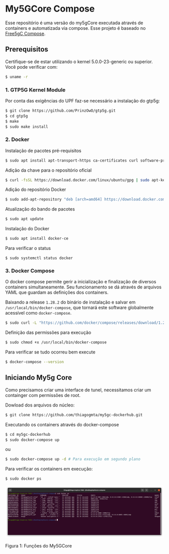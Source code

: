 # My5GCore Compose

Esse repositório é uma versão do my5gCore executada através de containers e automatizada via compose. Esse projeto é baseado no [Free5gC Compose](https://github.com/free5gc/free5gc-compose).



## Prerequisitos

Certifique-se de estar utilizando o kernel 5.0.0-23-generic ou superior. Você pode verificar com:

```bash
$ uname -r
```

### 1. GTP5G Kernel Module

Por conta das exigências do UPF faz-se necessário a instalação do gtp5g:

```bash
$ git clone https://github.com/PrinzOwO/gtp5g.git
$ cd gtp5g
$ make
$ sudo make install
```

### 2. Docker

Instalação de pacotes pré-requisitos

```bash
$ sudo apt install apt-transport-https ca-certificates curl software-properties-common
```

Adição da chave para o repositório oficial

```bash
$ curl -fsSL https://download.docker.com/linux/ubuntu/gpg | sudo apt-key add -
```

Adição do repositório Docker

```bash
$ sudo add-apt-repository "deb [arch=amd64] https://download.docker.com/linux/ubuntu focal stable"
```

Atualização do bando de pacotes

```bash
$ sudo apt update
```

Instalação do Docker

```bash
$ sudo apt install docker-ce
```

Para verificar o status

```
$ sudo systemctl status docker
```

### 3. Docker Compose

O docker compose permite gerir a inicialização e finalização de diversos containers simultaneamente. Seu funcionamento se dá através de arquivos YAML que guardam as definições dos containers.

Baixando a release `1.28.2` do binário de instalação e salvar em `/usr/local/bin/docker-compose`, que tornará este software globalmente acessível como `docker-compose`.

```bash
$ sudo curl -L "https://github.com/docker/compose/releases/download/1.28.2/docker-compose-$(uname -s)-$(uname -m)" -o /usr/local/bin/docker-compose
```

Definição das permissões para execução

```bash
$ sudo chmod +x /usr/local/bin/docker-compose
```

Para verificar se tudo ocorreu bem execute

```bash
$ docker-compose --version
```



## Iniciando My5g Core

Como precisamos criar uma interface de tunel, necessitamos criar um containger com permissões de root.

Dowload dos arquivos do núcleo:

```bash
$ git clone https://github.com/thiagogmta/my5gc-dockerhub.git
```

Executando os containers através do docker-compose

```bash
$ cd my5gc-dockerhub
$ sudo docker-compose up 
```

ou

```bash
$ sudo docker-compose up -d # Para execução em segundo plano
```

Para verificar os containers em execução:

```bash
$ sudo docker ps
```

![my5gcore-compose](img/docker-ps.png)

Figura 1: Funções do My5GCore
